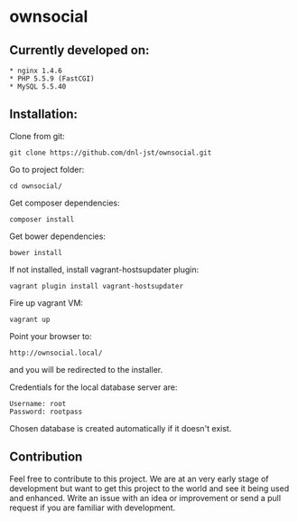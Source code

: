 # ownsocial

## Currently developed on:

	* nginx 1.4.6
	* PHP 5.5.9 (FastCGI)
	* MySQL 5.5.40

## Installation:

Clone from git:

	git clone https://github.com/dnl-jst/ownsocial.git

Go to project folder:

	cd ownsocial/

Get composer dependencies:

	composer install

Get bower dependencies:

	bower install

If not installed, install vagrant-hostsupdater plugin:

	vagrant plugin install vagrant-hostsupdater

Fire up vagrant VM:

	vagrant up

Point your browser to:

	http://ownsocial.local/

and you will be redirected to the installer.

Credentials for the local database server are:

	Username: root
	Password: rootpass

Chosen database is created automatically if it doesn't exist.

## Contribution

Feel free to contribute to this project. We are at an very early
stage of development but want to get this project to the world
and see it being used and enhanced. Write an issue with an idea
or improvement or send a pull request if you are familiar with
development.